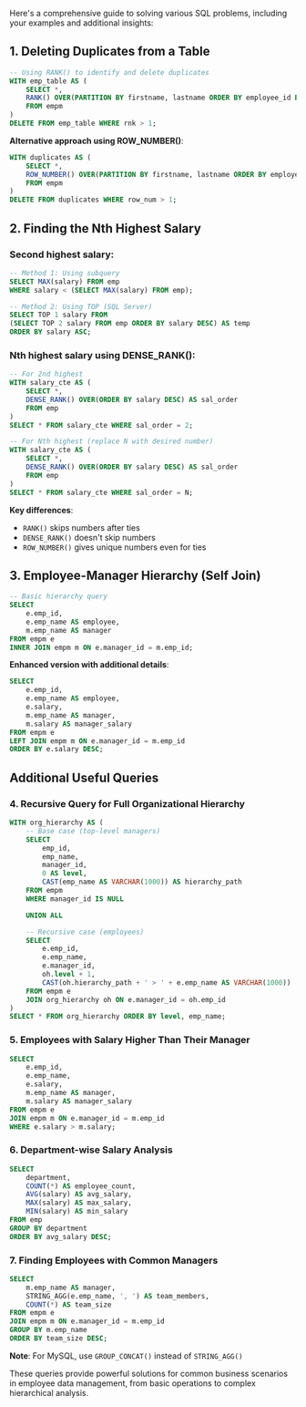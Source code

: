 Here's a comprehensive guide to solving various SQL problems, including your examples and additional insights:

## 1. Deleting Duplicates from a Table

```SQL
-- Using RANK() to identify and delete duplicates
WITH emp_table AS (
    SELECT *,
    RANK() OVER(PARTITION BY firstname, lastname ORDER BY employee_id DESC) AS rnk
    FROM empm
)
DELETE FROM emp_table WHERE rnk > 1;
```

**Alternative approach using ROW_NUMBER()**:

```SQL
WITH duplicates AS (
    SELECT *,
    ROW_NUMBER() OVER(PARTITION BY firstname, lastname ORDER BY employee_id) AS row_num
    FROM empm
)
DELETE FROM duplicates WHERE row_num > 1;
```

## 2. Finding the Nth Highest Salary

### Second highest salary:

```SQL
-- Method 1: Using subquery
SELECT MAX(salary) FROM emp
WHERE salary < (SELECT MAX(salary) FROM emp);

-- Method 2: Using TOP (SQL Server)
SELECT TOP 1 salary FROM
(SELECT TOP 2 salary FROM emp ORDER BY salary DESC) AS temp
ORDER BY salary ASC;
```

### Nth highest salary using DENSE_RANK():

```SQL
-- For 2nd highest
WITH salary_cte AS (
    SELECT *,
    DENSE_RANK() OVER(ORDER BY salary DESC) AS sal_order
    FROM emp
)
SELECT * FROM salary_cte WHERE sal_order = 2;

-- For Nth highest (replace N with desired number)
WITH salary_cte AS (
    SELECT *,
    DENSE_RANK() OVER(ORDER BY salary DESC) AS sal_order
    FROM emp
)
SELECT * FROM salary_cte WHERE sal_order = N;
```

**Key differences**:

- `RANK()` skips numbers after ties
- `DENSE_RANK()` doesn't skip numbers
- `ROW_NUMBER()` gives unique numbers even for ties

## 3. Employee-Manager Hierarchy (Self Join)

```SQL
-- Basic hierarchy query
SELECT
    e.emp_id,
    e.emp_name AS employee,
    m.emp_name AS manager
FROM empm e
INNER JOIN empm m ON e.manager_id = m.emp_id;
```

**Enhanced version with additional details**:

```SQL
SELECT
    e.emp_id,
    e.emp_name AS employee,
    e.salary,
    m.emp_name AS manager,
    m.salary AS manager_salary
FROM empm e
LEFT JOIN empm m ON e.manager_id = m.emp_id
ORDER BY e.salary DESC;
```

## Additional Useful Queries

### 4. Recursive Query for Full Organizational Hierarchy

```SQL
WITH org_hierarchy AS (
    -- Base case (top-level managers)
    SELECT
        emp_id,
        emp_name,
        manager_id,
        0 AS level,
        CAST(emp_name AS VARCHAR(1000)) AS hierarchy_path
    FROM empm
    WHERE manager_id IS NULL

    UNION ALL

    -- Recursive case (employees)
    SELECT
        e.emp_id,
        e.emp_name,
        e.manager_id,
        oh.level + 1,
        CAST(oh.hierarchy_path + ' > ' + e.emp_name AS VARCHAR(1000))
    FROM empm e
    JOIN org_hierarchy oh ON e.manager_id = oh.emp_id
)
SELECT * FROM org_hierarchy ORDER BY level, emp_name;
```

### 5. Employees with Salary Higher Than Their Manager

```SQL
SELECT
    e.emp_id,
    e.emp_name,
    e.salary,
    m.emp_name AS manager,
    m.salary AS manager_salary
FROM empm e
JOIN empm m ON e.manager_id = m.emp_id
WHERE e.salary > m.salary;
```

### 6. Department-wise Salary Analysis

```SQL
SELECT
    department,
    COUNT(*) AS employee_count,
    AVG(salary) AS avg_salary,
    MAX(salary) AS max_salary,
    MIN(salary) AS min_salary
FROM emp
GROUP BY department
ORDER BY avg_salary DESC;
```

### 7. Finding Employees with Common Managers

```SQL
SELECT
    m.emp_name AS manager,
    STRING_AGG(e.emp_name, ', ') AS team_members,
    COUNT(*) AS team_size
FROM empm e
JOIN empm m ON e.manager_id = m.emp_id
GROUP BY m.emp_name
ORDER BY team_size DESC;
```

**Note**: For MySQL, use `GROUP_CONCAT()` instead of `STRING_AGG()`

These queries provide powerful solutions for common business scenarios in employee data management, from basic operations to complex hierarchical analysis.
